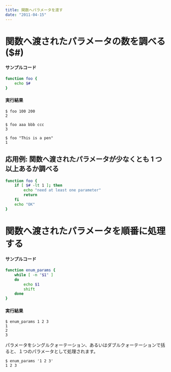 ```yaml
---
title: 関数へパラメータを渡す
date: "2011-04-15"
---
```


関数へ渡されたパラメータの数を調べる ($#)
====

#### サンプルコード

```bash
function foo {
    echo $#
}
```

#### 実行結果

```
$ foo 100 200
2

$ foo aaa bbb ccc
3

$ foo "This is a pen"
1
```

応用例: 関数へ渡されたパラメータが少なくとも 1 つ以上あるか調べる
----

```bash
function foo {
    if [ $# -lt 1 ]; then
        echo "need at least one parameter"
        return
    fi
    echo "OK"
}
```

関数へ渡されたパラメータを順番に処理する
====

#### サンプルコード

```bash
function enum_params {
    while [ -n "$1" ]
    do
        echo $1
        shift
    done
}
```

#### 実行結果

```
$ enum_params 1 2 3
1
2
3
```

パラメータをシングルクォーテーション、あるいはダブルクォーテーションで括ると、１つのパラメータとして処理されます。

```
$ enum_params '1 2 3'
1 2 3
```

